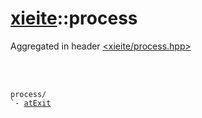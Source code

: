 # [xieite](../README.md)::process
Aggregated in header [<xieite/process.hpp>](../include/xieite/process.hpp)

<br/><br/>

<pre><code>process/
`- <a href="./process/atExit.md">atExit</a>
</code></pre>

